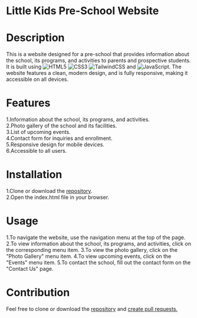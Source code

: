 
# Little Kids Pre-School Website
# Description
This is a website designed for a pre-school that provides information about the school, its programs, and activities to parents and prospective students. It is built using ![HTML5](https://img.shields.io/badge/html5-%23E34F26.svg?style=for-the-badge&logo=html5&logoColor=white)  ![CSS3](https://img.shields.io/badge/css3-%231572B6.svg?style=for-the-badge&logo=css3&logoColor=white) ![TailwindCSS](https://img.shields.io/badge/tailwindcss-%2338B2AC.svg?style=for-the-badge&logo=tailwind-css&logoColor=white)  and ![JavaScript](https://img.shields.io/badge/javascript-%23323330.svg?style=for-the-badge&logo=javascript&logoColor=%23F7DF1E). The website features a clean, modern design, and is fully responsive, making it accessible on all devices.

# Features
1.Information about the school, its programs, and activities.<br>
2.Photo gallery of the school and its facilities. <br>
3.List of upcoming events. <br>
4.Contact form for inquiries and enrollment. <br>
5.Responsive design for mobile devices. <br>
6.Accessible to all users. <br>

# Installation

1.Clone or download the <a href="https://github.com/lewisushindi/little-kids-pre-school-website"> repository<a/>. <br>
2.Open the index.html file in your browser. <br>

# Usage
1.To navigate the website, use the navigation menu at the top of the page.
2.To view information about the school, its programs, and activities, click on the corresponding menu item.
3.To view the photo gallery, click on the "Photo Gallery" menu item.
4.To view upcoming events, click on the "Events" menu item.
5.To contact the school, fill out the contact form on the "Contact Us" page.

# Contribution
Feel free to clone or download the <a href="https://github.com/lewisushindi/little-kids-pre-school-website"> repository<a/> and <a href="https://github.com/pakshinn/little-kids-pre-school-website/pulls"> create pull requests.<a/> 




